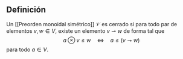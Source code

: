 
## Definición

Un [[Preorden monoidal simétrico]] $\mathcal{V}$ es cerrado si para todo par de elementos $v,w \in V$, existe un elemento $v \multimap w$ de forma tal que
$$
a \otimes v \leq w \quad \iff \quad a \leq (v \multimap w)
$$
para todo $a \in V$.